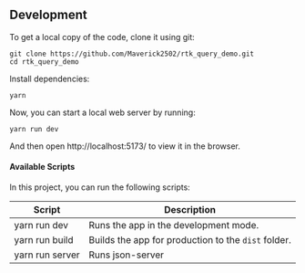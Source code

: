 ## Development

To get a local copy of the code, clone it using git:

```
git clone https://github.com/Maverick2502/rtk_query_demo.git
cd rtk_query_demo
```

Install dependencies:

```
yarn
```

Now, you can start a local web server by running:

```
yarn run dev
```

And then open http://localhost:5173/ to view it in the browser.

#### Available Scripts

In this project, you can run the following scripts:

| Script          | Description                                         |
| --------------- | --------------------------------------------------- |
| yarn run dev    | Runs the app in the development mode.               |
| yarn run build  | Builds the app for production to the `dist` folder. |
| yarn run server | Runs json-server                                    |
